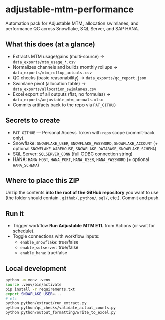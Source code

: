 # adjustable-mtm-performance

Automation pack for Adjustable MTM, allocation swimlanes, and performance QC across Snowflake, SQL Server, and SAP HANA.

## What this does (at a glance)
- Extracts MTM usage/gains (multi‑source) → `data_exports/mtm_usage_*.csv`
- Normalizes channels and builds monthly rollups → `data_exports/mtm_rollup_actuals.csv`
- QC checks (basic reasonability) → `data_exports/qc_report.json`
- Swimlane pivot (allocation table) → `data_exports/allocation_swimlanes.csv`
- Excel export of all outputs (flat, no formulas) → `data_exports/adjustable_mtm_actuals.xlsx`
- Commits artifacts back to the repo via `PAT_GITHUB`

## Secrets to create
- `PAT_GITHUB` — Personal Access Token with `repo` scope (commit‑back only).
- Snowflake: `SNOWFLAKE_USER`, `SNOWFLAKE_PASSWORD`, `SNOWFLAKE_ACCOUNT` (+ optional `SNOWFLAKE_WAREHOUSE`, `SNOWFLAKE_DATABASE`, `SNOWFLAKE_SCHEMA`)
- SQL Server: `SQLSERVER_CONN` (full ODBC connection string)
- HANA: `HANA_HOST`, `HANA_PORT`, `HANA_USER`, `HANA_PASSWORD` (+ optional `HANA_SCHEMA`)

## Where to place this ZIP
Unzip the contents **into the root of the GitHub repository** you want to use (the folder should contain `.github/`, `python/`, `sql/`, etc.). Commit and push.

## Run it
- Trigger workflow **Run Adjustable MTM ETL** from Actions (or wait for schedule).
- Toggle connections with workflow inputs:
  - `enable_snowflake`: true/false
  - `enable_sqlserver`: true/false
  - `enable_hana`: true/false

## Local development
```bash
python -m venv .venv
source .venv/bin/activate
pip install -r requirements.txt
export SNOWFLAKE_USER=...
# etc
python python/extract/run_extract.py
python python/qc_checks/validate_actual_counts.py
python python/output_formatting/write_to_excel.py
```
